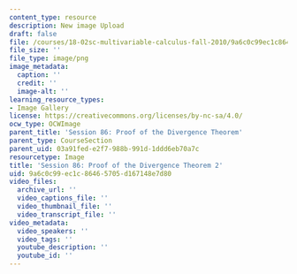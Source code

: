 ```yaml
---
content_type: resource
description: New image Upload
draft: false
file: /courses/18-02sc-multivariable-calculus-fall-2010/9a6c0c99ec1c86465705d167148e7d80_MIT18_02SC_L29Brds_6.png
file_size: ''
file_type: image/png
image_metadata:
  caption: ''
  credit: ''
  image-alt: ''
learning_resource_types:
- Image Gallery
license: https://creativecommons.org/licenses/by-nc-sa/4.0/
ocw_type: OCWImage
parent_title: 'Session 86: Proof of the Divergence Theorem'
parent_type: CourseSection
parent_uid: 03a91fed-e2f7-988b-991d-1ddd6eb70a7c
resourcetype: Image
title: 'Session 86: Proof of the Divergence Theorem 2'
uid: 9a6c0c99-ec1c-8646-5705-d167148e7d80
video_files:
  archive_url: ''
  video_captions_file: ''
  video_thumbnail_file: ''
  video_transcript_file: ''
video_metadata:
  video_speakers: ''
  video_tags: ''
  youtube_description: ''
  youtube_id: ''
---
```

